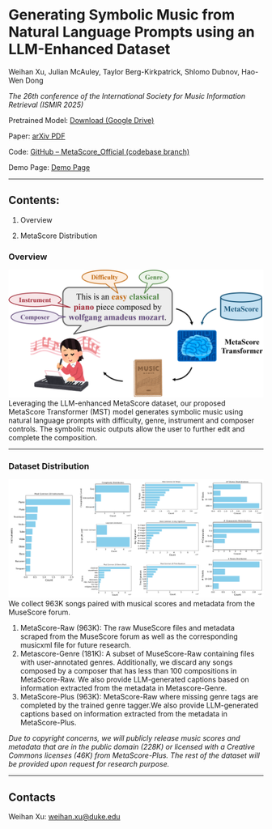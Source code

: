 # Generating Symbolic Music from Natural Language Prompts using an LLM-Enhanced Dataset 

Weihan Xu, Julian McAuley, Taylor Berg-Kirkpatrick, Shlomo Dubnov, Hao-Wen Dong

*The 26th conference of the International Society for Music Information Retrieval (ISMIR 2025)*

Pretrained Model: [Download (Google Drive)](https://drive.google.com/file/d/1Mtfxt9BYO1H-b8K0qlDQDThJD0gsy_3F/view?usp=drive_link)

Paper: [arXiv PDF](https://arxiv.org/pdf/2410.02084)  

Code: [GitHub – MetaScore_Official (codebase branch)](https://github.com/wx83/MetaScore_Official/tree/codebase)

Demo Page: [Demo Page](https://wx83.github.io/MetaScore_Official/)

---

## Contents:

1. Overview

2. MetaScore Distribution 


### Overview
![Overview](./overview.png)
Leveraging the LLM-enhanced MetaScore dataset, our proposed MetaScore Transformer (MST) model generates symbolic music using natural language prompts with difficulty, genre, instrument and composer controls. The symbolic music outputs allow the user to further edit and complete the composition.

---

### Dataset Distribution
![Dataset Distribution](./dataset.png)
We collect 963K songs paired with musical scores and metadata from the MuseScore forum.


1. MetaScore-Raw (963K): The raw MuseScore files and metadata scraped from the MuseScore forum as well as the corresponding musicxml file for future research.
2. Metascore-Genre (181K): A subset of MuseScore-Raw containing files with user-annotated genres. Additionally, we discard any songs composed by a composer that has less than 100 compositions in MetaScore-Raw. We also provide LLM-generated captions based on information extracted from the metadata in Metascore-Genre. 
3. MetaScore-Plus (963K): MetaScore-Raw where missing genre tags are completed by the trained genre tagger.We also provide LLM-generated captions based on information extracted from the metadata in MetaScore-Plus. 

*Due to copyright concerns, we will publicly release music scores and metadata that are in the public domain (228K) or licensed with a Creative Commons licenses (46K) from MetaScore-Plus. The rest of the dataset will be provided upon request for research purpose.*

---

## Contacts
Weihan Xu: weihan.xu@duke.edu